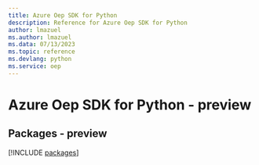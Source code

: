 ```yaml
---
title: Azure Oep SDK for Python
description: Reference for Azure Oep SDK for Python
author: lmazuel
ms.author: lmazuel
ms.data: 07/13/2023
ms.topic: reference
ms.devlang: python
ms.service: oep
---
```

# Azure Oep SDK for Python - preview
## Packages - preview
[!INCLUDE [packages](oep-index.md)]
